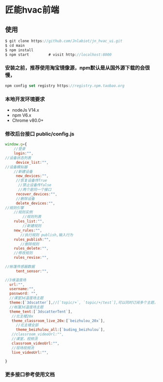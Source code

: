 # 匠能hvac前端

## 使用
```javascript
$ git clone https://github.com/Jnlabiot/jn_hvac_ui.git
$ cd main
$ npm install
$ npm start         # visit http://localhost:8000
```
### 安装之前，推荐使用淘宝镜像源，npm默认是从国外源下载的会很慢，
```javascript
npm config set registry https://registry.npm.taobao.org

```
### 本地开发环境要求
+ nodeJs V14.x
+ npm V6.x
+ Chrome v80.0+

### 修改后台接口 public/config.js
```javascript
window.g={
    //登录
    login:"",
//设备状态列表
     device_list:"",
//设备模拟器
    //新建设备
     new_devices:"",
     //恢复设备传True
      //禁止设备传false
      //两个是同一个接口
     recover_devices:"",
     //删除设备
     delete_devices:"",
//规则引擎
    //规则实例
        //规则列表
    rules_list:"",
        //新建规则
    new_rules:"",
       //执行规则 publish,输入行为
    rules_publish:"",
       //删除规则
    rules_delete:"",
    //修改规则
    rules_revise:"",
       
//帐篷传感器数据
     tent_sensor:"",

//3维温度场
  url:"",
  username:"",
  password: "",
  //课室3d温度场主题
  theme:[`3dscatter`],//[`topic/+`, `topic/+/test`],可以同时订阅多个主题，那个符号是三角符号
  //帐篷3d温度场主题
  theme_tent:[`3dscatterTent`],
   //北主楼20x
   theme_classroom_live_20x:[`beizhulou_20x`],
     //北主楼全部
     theme_beizhulou_all:[`buding_beizhulou`],
   //classroom_videoUrl:"",
   //课室，视频流
   classroom_videoUrl:"",
   //现场视频流
   live_videoUrl:"",

}   

```
### 更多接口参考使用文档


